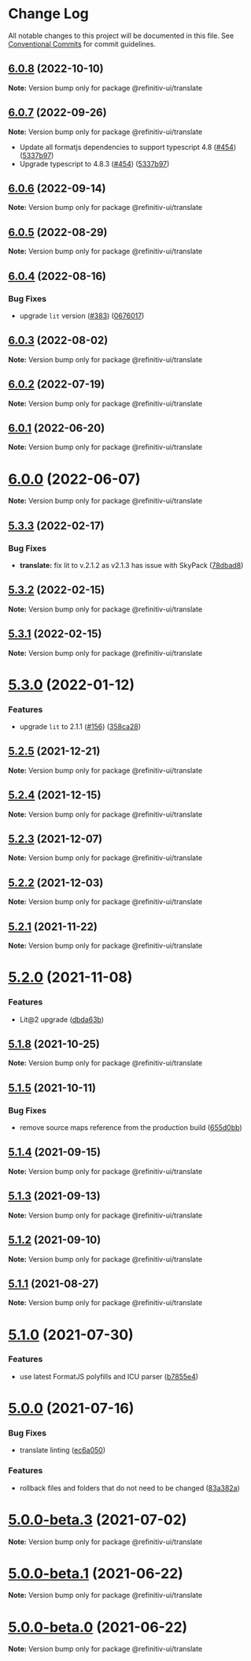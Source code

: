 # Change Log

All notable changes to this project will be documented in this file.
See [Conventional Commits](https://conventionalcommits.org) for commit guidelines.

## [6.0.8](https://github.com/Refinitiv/refinitiv-ui/compare/@refinitiv-ui/translate@6.0.7...@refinitiv-ui/translate@6.0.8) (2022-10-10)

**Note:** Version bump only for package @refinitiv-ui/translate





## [6.0.7](https://github.com/Refinitiv/refinitiv-ui/compare/@refinitiv-ui/translate@6.0.6...@refinitiv-ui/translate@6.0.7) (2022-09-26)


**Note:** Version bump only for package @refinitiv-ui/translate

* Update all formatjs dependencies to support typescript 4.8 ([#454](https://github.com/Refinitiv/refinitiv-ui/pull/454)) ([5337b97](https://github.com/Refinitiv/refinitiv-ui/commit/5337b97dc6958f84b36bdbffdea6dfbbc5203596))
* Upgrade typescript to 4.8.3 ([#454](https://github.com/Refinitiv/refinitiv-ui/pull/454)) ([5337b97](https://github.com/Refinitiv/refinitiv-ui/commit/5337b97dc6958f84b36bdbffdea6dfbbc5203596))




## [6.0.6](https://github.com/Refinitiv/refinitiv-ui/compare/@refinitiv-ui/translate@6.0.5...@refinitiv-ui/translate@6.0.6) (2022-09-14)

**Note:** Version bump only for package @refinitiv-ui/translate





## [6.0.5](https://github.com/Refinitiv/refinitiv-ui/compare/@refinitiv-ui/translate@6.0.4...@refinitiv-ui/translate@6.0.5) (2022-08-29)

**Note:** Version bump only for package @refinitiv-ui/translate





## [6.0.4](https://github.com/Refinitiv/refinitiv-ui/compare/@refinitiv-ui/translate@6.0.3...@refinitiv-ui/translate@6.0.4) (2022-08-16)


### Bug Fixes

* upgrade `lit` version ([#383](https://github.com/Refinitiv/refinitiv-ui/issues/383)) ([0676017](https://github.com/Refinitiv/refinitiv-ui/commit/06760179790718a502d6c95d42e34e2da3544709))





## [6.0.3](https://github.com/Refinitiv/refinitiv-ui/compare/@refinitiv-ui/translate@6.0.2...@refinitiv-ui/translate@6.0.3) (2022-08-02)

**Note:** Version bump only for package @refinitiv-ui/translate





## [6.0.2](https://github.com/Refinitiv/refinitiv-ui/compare/@refinitiv-ui/translate@6.0.1...@refinitiv-ui/translate@6.0.2) (2022-07-19)

**Note:** Version bump only for package @refinitiv-ui/translate





## [6.0.1](https://github.com/Refinitiv/refinitiv-ui/compare/@refinitiv-ui/translate@6.0.0...@refinitiv-ui/translate@6.0.1) (2022-06-20)

**Note:** Version bump only for package @refinitiv-ui/translate





# [6.0.0](https://github.com/Refinitiv/refinitiv-ui/compare/@refinitiv-ui/translate@6.0.0-next.3...@refinitiv-ui/translate@6.0.0) (2022-06-07)

**Note:** Version bump only for package @refinitiv-ui/translate





## [5.3.3](https://github.com/Refinitiv/refinitiv-ui/compare/@refinitiv-ui/translate@5.3.2...@refinitiv-ui/translate@5.3.3) (2022-02-17)


### Bug Fixes

* **translate:** fix lit to v.2.1.2 as v2.1.3 has issue with SkyPack ([78dbad8](https://github.com/Refinitiv/refinitiv-ui/commit/78dbad875d87c9d8c47333f323834e4ea70bbd9d))





## [5.3.2](https://github.com/Refinitiv/refinitiv-ui/compare/@refinitiv-ui/translate@5.3.1...@refinitiv-ui/translate@5.3.2) (2022-02-15)

**Note:** Version bump only for package @refinitiv-ui/translate





## [5.3.1](https://github.com/Refinitiv/refinitiv-ui/compare/@refinitiv-ui/translate@5.3.0...@refinitiv-ui/translate@5.3.1) (2022-02-15)

**Note:** Version bump only for package @refinitiv-ui/translate





# [5.3.0](https://github.com/Refinitiv/refinitiv-ui/compare/@refinitiv-ui/translate@5.2.5...@refinitiv-ui/translate@5.3.0) (2022-01-12)


### Features

* upgrade `lit` to 2.1.1 ([#156](https://github.com/Refinitiv/refinitiv-ui/issues/156)) ([358ca28](https://github.com/Refinitiv/refinitiv-ui/commit/358ca282491075973f12895bddbac990b79b00e6))





## [5.2.5](https://github.com/Refinitiv/refinitiv-ui/compare/@refinitiv-ui/translate@5.2.4...@refinitiv-ui/translate@5.2.5) (2021-12-21)

**Note:** Version bump only for package @refinitiv-ui/translate





## [5.2.4](https://github.com/Refinitiv/refinitiv-ui/compare/@refinitiv-ui/translate@5.2.3...@refinitiv-ui/translate@5.2.4) (2021-12-15)

**Note:** Version bump only for package @refinitiv-ui/translate





## [5.2.3](https://github.com/Refinitiv/refinitiv-ui/compare/@refinitiv-ui/translate@5.2.2...@refinitiv-ui/translate@5.2.3) (2021-12-07)

**Note:** Version bump only for package @refinitiv-ui/translate





## [5.2.2](https://github.com/Refinitiv/refinitiv-ui/compare/@refinitiv-ui/translate@5.2.1...@refinitiv-ui/translate@5.2.2) (2021-12-03)

**Note:** Version bump only for package @refinitiv-ui/translate





## [5.2.1](https://github.com/Refinitiv/refinitiv-ui/compare/@refinitiv-ui/translate@5.2.0...@refinitiv-ui/translate@5.2.1) (2021-11-22)

**Note:** Version bump only for package @refinitiv-ui/translate





# [5.2.0](https://github.com/Refinitiv/refinitiv-ui/compare/@refinitiv-ui/translate@5.1.8...@refinitiv-ui/translate@5.2.0) (2021-11-08)


### Features

* Lit@2 upgrade ([dbda63b](https://github.com/Refinitiv/refinitiv-ui/commit/dbda63be97257f891cb1f2c5ff46b638c70e0b15))





## [5.1.8](https://github.com/Refinitiv/refinitiv-ui/compare/@refinitiv-ui/translate@5.1.5...@refinitiv-ui/translate@5.1.8) (2021-10-25)

**Note:** Version bump only for package @refinitiv-ui/translate





## [5.1.5](https://github.com/Refinitiv/refinitiv-ui/compare/@refinitiv-ui/translate@5.1.4...@refinitiv-ui/translate@5.1.5) (2021-10-11)


### Bug Fixes

* remove source maps reference from the production build ([655d0bb](https://github.com/Refinitiv/refinitiv-ui/commit/655d0bb57290e5fe1276bf1a99bd7a0190d7a2f8))





## [5.1.4](https://git.sami.int.thomsonreuters.com/elf/refinitiv-ui/compare/@refinitiv-ui/translate@5.1.3...@refinitiv-ui/translate@5.1.4) (2021-09-15)

**Note:** Version bump only for package @refinitiv-ui/translate





## [5.1.3](https://git.sami.int.thomsonreuters.com/elf/refinitiv-ui/compare/@refinitiv-ui/translate@5.1.2...@refinitiv-ui/translate@5.1.3) (2021-09-13)

**Note:** Version bump only for package @refinitiv-ui/translate





## [5.1.2](https://git.sami.int.thomsonreuters.com/elf/refinitiv-ui/compare/@refinitiv-ui/translate@5.1.1...@refinitiv-ui/translate@5.1.2) (2021-09-10)

**Note:** Version bump only for package @refinitiv-ui/translate





## [5.1.1](https://git.sami.int.thomsonreuters.com/elf/refinitiv-ui/compare/@refinitiv-ui/translate@5.1.0...@refinitiv-ui/translate@5.1.1) (2021-08-27)

**Note:** Version bump only for package @refinitiv-ui/translate





# [5.1.0](https://git.sami.int.thomsonreuters.com/elf/refinitiv-ui/compare/@refinitiv-ui/translate@5.0.0...@refinitiv-ui/translate@5.1.0) (2021-07-30)


### Features

* use latest FormatJS polyfills and ICU parser ([b7855e4](https://git.sami.int.thomsonreuters.com/elf/refinitiv-ui/commits/b7855e409d10d9c8b9f31a34953470549295a8ab))





# [5.0.0](https://git.sami.int.thomsonreuters.com/elf/refinitiv-ui/compare/@refinitiv-ui/translate@5.0.0-beta.3...@refinitiv-ui/translate@5.0.0) (2021-07-16)


### Bug Fixes

* translate linting ([ec6a050](https://git.sami.int.thomsonreuters.com/elf/refinitiv-ui/commits/ec6a050913daab67ada3d5ebeb6a9fda941c086f))


### Features

* rollback files and folders that do not need to be changed ([83a382a](https://git.sami.int.thomsonreuters.com/elf/refinitiv-ui/commits/83a382a522c10895b4c31c69fe19f5f7d00c9f66))





# [5.0.0-beta.3](https://git.sami.int.thomsonreuters.com/elf/refinitiv-ui/compare/@refinitiv-ui/translate@5.0.0-beta.1...@refinitiv-ui/translate@5.0.0-beta.3) (2021-07-02)

**Note:** Version bump only for package @refinitiv-ui/translate

# [5.0.0-beta.1](https://git.sami.int.thomsonreuters.com/elf/refinitiv-ui/compare/@refinitiv-ui/translate@5.0.0-beta.0...@refinitiv-ui/translate@5.0.0-beta.1) (2021-06-22)

**Note:** Version bump only for package @refinitiv-ui/translate

# [5.0.0-beta.0](https://git.sami.int.thomsonreuters.com/elf/refinitiv-ui/compare/@refinitiv-ui/translate@5.0.0-alpha.7...@refinitiv-ui/translate@5.0.0-beta.0) (2021-06-22)

**Note:** Version bump only for package @refinitiv-ui/translate
